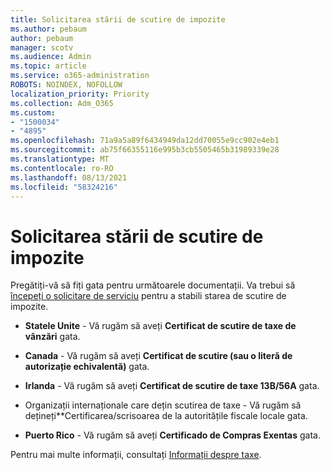 ```yaml
---
title: Solicitarea stării de scutire de impozite
ms.author: pebaum
author: pebaum
manager: scotv
ms.audience: Admin
ms.topic: article
ms.service: o365-administration
ROBOTS: NOINDEX, NOFOLLOW
localization_priority: Priority
ms.collection: Adm_O365
ms.custom:
- "1500034"
- "4895"
ms.openlocfilehash: 71a9a5a89f6434949da12dd70055e9cc902e4eb1
ms.sourcegitcommit: ab75f66355116e995b3cb5505465b31989339e28
ms.translationtype: MT
ms.contentlocale: ro-RO
ms.lasthandoff: 08/13/2021
ms.locfileid: "58324216"
---
```

# <a name="apply-for-tax-exempt-status"></a>Solicitarea stării de scutire de impozite

Pregătiți-vă să fiți gata pentru următoarele documentații. Va trebui să [începeți o solicitare de serviciu](https://go.microsoft.com/fwlink/p/?linkid=518322) pentru a stabili starea de scutire de impozite.

- **Statele Unite** - Vă rugăm să aveți **Certificat de scutire de taxe de vânzări** gata.

- **Canada** - Vă rugăm să aveți **Certificat de scutire (sau o literă de autorizație echivalentă)** gata.

- **Irlanda** - Vă rugăm să aveți **Certificat de scutire de taxe 13B/56A** gata.

- Organizații internaționale care dețin scutirea de taxe - Vă rugăm să dețineți**Certificarea/scrisoarea de la autoritățile fiscale locale gata.

- **Puerto Rico** - Vă rugăm să aveți **Certificado de Compras Exentas** gata.

Pentru mai multe informații, consultați [Informații despre taxe](https://docs.microsoft.com/microsoft-365/commerce/billing-and-payments/tax-information).

